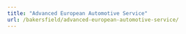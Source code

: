 ```yaml
---
title: "Advanced European Automotive Service"
url: /bakersfield/advanced-european-automotive-service/
---
```

